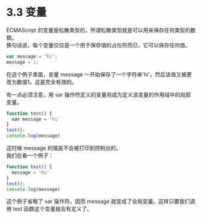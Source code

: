 # 3.3 变量
ECMAScript 的变量是松散类型的，所谓松散类型就是可以用来保存任何类型的数据。    
换句话说，每个变量仅仅是一个用于保存值的占位符而已，它可以保存任何值。
```javascript
var message = 'hi';
message = 1;
```
在这个例子里面，变量 message 一开始保存了一个字符串'hi'，然后该值又被更改为数值1。这是完全有效的。       
     
有一点必须注意，用 var 操作符定义的变量将成为定义该变量的作用域中的局部变量。
```javascript
function test() {
  var message = 'hi'
}
test();
console.log(message)
```
这时候 message 的值是不会被打印到控制台的。    
我们在看一个例子：
```javascript
function test() {
  message = 'hi'
}
test();
console.log(message)
```
这个例子省略了 var 操作符，因而 message 就变成了全局变量。这样只要我们调用 test 函数这个变量就会有定义了。